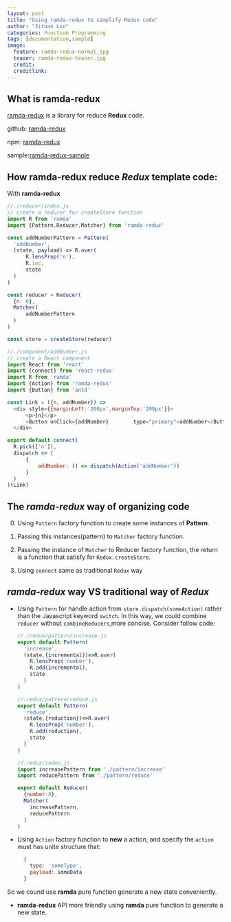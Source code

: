 ```yaml
---
layout: post
title: "Using ramda-redux to simplify Redux code"
author: "Jituan Lin"
categories: Function Programming
tags: [documentation,sample]
image:
  feature: ramda-redux-normal.jpg
  teaser: ramda-redux-teaser.jpg
  credit:
  creditlink:
---
```


## What is **ramda-redux**  

[ramda-redux](https://github.com/jituanlin/ramda-redux) is a library for reduce **Redux** code.

github: [ramda-redux](https://github.com/jituanlin/ramda-redux)

npm: [ramda-redux](https://www.npmjs.com/package/ramda-redux)

sample:[ramda-redux-sample](https://github.com/jituanlin/ramda-redux-sample)

## How **ramda-redux** reduce *Redux* template code:
With **ramda-redux** 
  ```js
  //./reducer/index.js
  // create a reducer for createStore function
  import R from 'ramda'
  import {Pattern,Reducer,Matcher} from 'ramda-redux'

  const addNumberPattern = Pattern(
  	'addNumber',
  	(state, payload) => R.over(
  		R.lensProp('n'),
  		R.inc,
  		state
  	)
  )

  const reducer = Reducer(
  	{n: 0},
  	Matcher(
  		addNumberPattern
  	)
  )

  const store = createStore(reducer)
  ```

  ```js
  //./component/addNumber.js
  // create a React component
  import React from 'react'
  import {connect} from 'react-redux'
  import R from 'ramda'
  import {Action} from 'ramda-redux'
  import {Button} from 'antd'

  const Link = ({n, addNumber}) =>
  	<div style={{marginLeft:'200px',marginTop:'200px'}}>
  		<p>{n}</p>
  		<Button onClick={addNumber}        type="primary">addNumber</Button>
  	</div>

  export default connect(
  	R.pick(['n']),
  	dispatch => (
  		{
  			addNumber: () => dispatch(Action('addNumber'))
  		}
  	)
  )(Link)
  ``` 

## The *ramda-redux* way of organizing code

0. Using `Pattern` factory function to create some instances of **Pattern**.

1. Passing this instances(pattern) to `Matcher` factory function.

2. Passing the instance of `Matcher` to Reducer factory function, the return is a function that satisfy for `Redux.createStore`.

3. Using `connect` same as traditional `Redux` way


## *ramda-redux* way VS traditional way of *Redux* 

* Using `Pattern` for handle action from `store.dispatch(someAction)` rather than the Javascript keyword `switch`. In this way, we could combine `reducer` without `combineReducers`,more concise. Consider follow code:
  ```js
  //./redux/pattern/increase.js
  export default Pattern(
    'increase',
    (state,{incremental})=>R.over(
      R.lensProp('number'),
      R.add(incremental),
      state
    )
  )

  //.redux/pattern/reduce.js
  export default Pattern(
    'reduce',
    (state,{reduction})=>R.over(
      R.lensProp('number'),
      R.add(reduction),
      state
    )
  )

  //.redux/index.js
  import increasePattern from './pattern/increase'
  import reducePattern from './pattern/reduce'  

  export default Reducer(
    {number:0},
    Matcher(
      increasePattern,
      reducePattern
    )
  )
  ```

* Using `Action` factory function to **new** a action, and specify the `action` must has unite structure that:
  ```js
    {
      type: 'someType',
      payload: someData
    }
  ```
So we cound use **ramda** pure function generate a new state conveniently.

* **ramda-redux** API more friendly using **ramda** pure function to generate a new state.

  
  